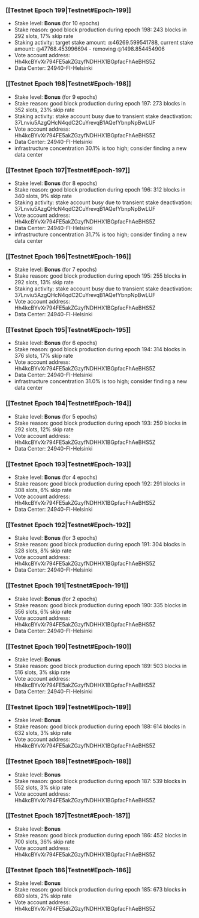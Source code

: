 ### [[Testnet Epoch 199|Testnet#Epoch-199]]
* Stake level: **Bonus** (for 10 epochs)
* Stake reason: good block production during epoch 198: 243 blocks in 292 slots, 17% skip rate
* Staking activity: target stake amount: ◎46269.599541788, current stake amount: ◎47768.453996694 - removing ◎1498.854454906
* Vote account address: Hh4kcBYvXr794FE5akZGzyfNDHHX1BGpfacFhAeBHS5Z
* Data Center: 24940-FI-Helsinki
### [[Testnet Epoch 198|Testnet#Epoch-198]]
* Stake level: **Bonus** (for 9 epochs)
* Stake reason: good block production during epoch 197: 273 blocks in 352 slots, 23% skip rate
* Staking activity: stake account busy due to transient stake deactivation: 37Lnviu5AzgQHcN4qdC2CuYrevqB1AQefYbnpNpBwLUF
* Vote account address: Hh4kcBYvXr794FE5akZGzyfNDHHX1BGpfacFhAeBHS5Z
* Data Center: 24940-FI-Helsinki
* infrastructure concentration 30.1% is too high; consider finding a new data center
### [[Testnet Epoch 197|Testnet#Epoch-197]]
* Stake level: **Bonus** (for 8 epochs)
* Stake reason: good block production during epoch 196: 312 blocks in 340 slots, 9% skip rate
* Staking activity: stake account busy due to transient stake deactivation: 37Lnviu5AzgQHcN4qdC2CuYrevqB1AQefYbnpNpBwLUF
* Vote account address: Hh4kcBYvXr794FE5akZGzyfNDHHX1BGpfacFhAeBHS5Z
* Data Center: 24940-FI-Helsinki
* infrastructure concentration 31.7% is too high; consider finding a new data center
### [[Testnet Epoch 196|Testnet#Epoch-196]]
* Stake level: **Bonus** (for 7 epochs)
* Stake reason: good block production during epoch 195: 255 blocks in 292 slots, 13% skip rate
* Staking activity: stake account busy due to transient stake deactivation: 37Lnviu5AzgQHcN4qdC2CuYrevqB1AQefYbnpNpBwLUF
* Vote account address: Hh4kcBYvXr794FE5akZGzyfNDHHX1BGpfacFhAeBHS5Z
* Data Center: 24940-FI-Helsinki
### [[Testnet Epoch 195|Testnet#Epoch-195]]
* Stake level: **Bonus** (for 6 epochs)
* Stake reason: good block production during epoch 194: 314 blocks in 376 slots, 17% skip rate
* Vote account address: Hh4kcBYvXr794FE5akZGzyfNDHHX1BGpfacFhAeBHS5Z
* Data Center: 24940-FI-Helsinki
* infrastructure concentration 31.0% is too high; consider finding a new data center
### [[Testnet Epoch 194|Testnet#Epoch-194]]
* Stake level: **Bonus** (for 5 epochs)
* Stake reason: good block production during epoch 193: 259 blocks in 292 slots, 12% skip rate
* Vote account address: Hh4kcBYvXr794FE5akZGzyfNDHHX1BGpfacFhAeBHS5Z
* Data Center: 24940-FI-Helsinki
### [[Testnet Epoch 193|Testnet#Epoch-193]]
* Stake level: **Bonus** (for 4 epochs)
* Stake reason: good block production during epoch 192: 291 blocks in 308 slots, 6% skip rate
* Vote account address: Hh4kcBYvXr794FE5akZGzyfNDHHX1BGpfacFhAeBHS5Z
* Data Center: 24940-FI-Helsinki
### [[Testnet Epoch 192|Testnet#Epoch-192]]
* Stake level: **Bonus** (for 3 epochs)
* Stake reason: good block production during epoch 191: 304 blocks in 328 slots, 8% skip rate
* Vote account address: Hh4kcBYvXr794FE5akZGzyfNDHHX1BGpfacFhAeBHS5Z
* Data Center: 24940-FI-Helsinki
### [[Testnet Epoch 191|Testnet#Epoch-191]]
* Stake level: **Bonus** (for 2 epochs)
* Stake reason: good block production during epoch 190: 335 blocks in 356 slots, 6% skip rate
* Vote account address: Hh4kcBYvXr794FE5akZGzyfNDHHX1BGpfacFhAeBHS5Z
* Data Center: 24940-FI-Helsinki
### [[Testnet Epoch 190|Testnet#Epoch-190]]
* Stake level: **Bonus**
* Stake reason: good block production during epoch 189: 503 blocks in 516 slots, 3% skip rate
* Vote account address: Hh4kcBYvXr794FE5akZGzyfNDHHX1BGpfacFhAeBHS5Z
* Data Center: 24940-FI-Helsinki
### [[Testnet Epoch 189|Testnet#Epoch-189]]
* Stake level: **Bonus**
* Stake reason: good block production during epoch 188: 614 blocks in 632 slots, 3% skip rate
* Vote account address: Hh4kcBYvXr794FE5akZGzyfNDHHX1BGpfacFhAeBHS5Z
### [[Testnet Epoch 188|Testnet#Epoch-188]]
* Stake level: **Bonus**
* Stake reason: good block production during epoch 187: 539 blocks in 552 slots, 3% skip rate
* Vote account address: Hh4kcBYvXr794FE5akZGzyfNDHHX1BGpfacFhAeBHS5Z
### [[Testnet Epoch 187|Testnet#Epoch-187]]
* Stake level: **Bonus**
* Stake reason: good block production during epoch 186: 452 blocks in 700 slots, 36% skip rate
* Vote account address: Hh4kcBYvXr794FE5akZGzyfNDHHX1BGpfacFhAeBHS5Z
### [[Testnet Epoch 186|Testnet#Epoch-186]]
* Stake level: **Bonus**
* Stake reason: good block production during epoch 185: 673 blocks in 680 slots, 2% skip rate
* Vote account address: Hh4kcBYvXr794FE5akZGzyfNDHHX1BGpfacFhAeBHS5Z